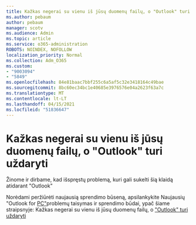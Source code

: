 ```yaml
---
title: Kažkas negerai su vienu iš jūsų duomenų failų, o "Outlook" turi uždaryti
ms.author: pebaum
author: pebaum
manager: scotv
ms.audience: Admin
ms.topic: article
ms.service: o365-administration
ROBOTS: NOINDEX, NOFOLLOW
localization_priority: Normal
ms.collection: Adm_O365
ms.custom:
- "9003094"
- "5849"
ms.openlocfilehash: 84e81baac7bbf255c6a5af5c32e3418164c49bae
ms.sourcegitcommit: 8bc60ec34bc1e40685e3976576e04a2623f63a7c
ms.translationtype: MT
ms.contentlocale: lt-LT
ms.lasthandoff: 04/15/2021
ms.locfileid: "51836647"
---
```

# <a name="something-is-wrong-with-one-of-your-data-files-and-outlook-needs-to-close"></a>Kažkas negerai su vienu iš jūsų duomenų failų, o "Outlook" turi uždaryti

Žinome ir dirbame, kad išspręstų problemą, kuri gali sukelti šią klaidą atidarant "Outlook"

Norėdami peržiūrėti naujausią sprendimo būseną, apsilankykite Naujausių "Outlook for  [PC"](https://support.microsoft.com/office/ecf61305-f84f-4e13-bb73-95a214ac1230)problemų taisymas ir sprendimo būdai, ypač šiame straipsnyje: Kažkas negerai su vienu iš jūsų duomenų failų, o ["Outlook" turi uždaryti](https://support.microsoft.com/office/a3b59934-2446-4f2a-bd25-58f88188b9b2)
